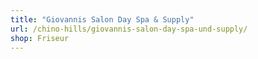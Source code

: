 ```yaml
---
title: "Giovannis Salon Day Spa & Supply"
url: /chino-hills/giovannis-salon-day-spa-und-supply/
shop: Friseur
---
```

